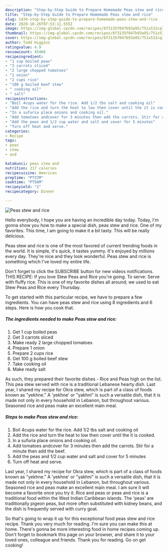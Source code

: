 ```yaml
---
description: "Step-by-Step Guide to Prepare Homemade Peas stew and rice"
title: "Step-by-Step Guide to Prepare Homemade Peas stew and rice"
slug: 1434-step-by-step-guide-to-prepare-homemade-peas-stew-and-rice
date: 2020-10-26T07:53:11.555Z
image: https://img-global.cpcdn.com/recipes/6f3135f047b93a95/751x532cq70/peas-stew-and-rice-recipe-main-photo.jpg
thumbnail: https://img-global.cpcdn.com/recipes/6f3135f047b93a95/751x532cq70/peas-stew-and-rice-recipe-main-photo.jpg
cover: https://img-global.cpcdn.com/recipes/6f3135f047b93a95/751x532cq70/peas-stew-and-rice-recipe-main-photo.jpg
author: Todd Higgins
ratingvalue: 4.9
reviewcount: 45468
recipeingredient:
- "1 cup boiled peas"
- "3 carrots sliced"
- "2 large chopped tomatoes"
- "1 onion"
- "2 cups rice"
- "100 g boiled beef stew"
- " cooking oil"
- " salt"
recipeinstructions:
- "Boil 4cups water for the rice. Add 1/2 tbs salt and cooking oil"
- "Add the rice and turn the heat to low then cover until the it is cooked."
- "In a sufuria place onions and cooking oil."
- "Add tomatoes andcover for 3 minutes then add the carrots. Stir for a minute then add the beef."
- "Add the peas and 1/2 cup water and salt and cover for 5 minutes"
- "Turn off heat and serve."
categories:
- Recipe
tags:
- peas
- stew
- and

katakunci: peas stew and 
nutrition: 217 calories
recipecuisine: American
preptime: "PT37M"
cooktime: "PT56M"
recipeyield: "2"
recipecategory: Dinner

---
```



![Peas stew and rice](https://img-global.cpcdn.com/recipes/6f3135f047b93a95/751x532cq70/peas-stew-and-rice-recipe-main-photo.jpg)

Hello everybody, I hope you are having an incredible day today. Today, I'm gonna show you how to make a special dish, peas stew and rice. One of my favorites. This time, I am going to make it a bit tasty. This will be really delicious.

Peas stew and rice is one of the most favored of current trending foods in the world. It is simple, it's quick, it tastes yummy. It's enjoyed by millions every day. They're nice and they look wonderful. Peas stew and rice is something which I've loved my entire life.

Don&#39;t forget to click the SUBSCRIBE button for new videos notifications. THIS RECIPE: If you love Stew Peas and Rice you&#39;re going. To serve: Serve with fluffy rice. This is one of my favorite dishes all around; we used to eat Stew Peas and Rice every Thursday.


To get started with this particular recipe, we have to prepare a few ingredients. You can have peas stew and rice using 8 ingredients and 6 steps. Here is how you cook that.

<!--inarticleads1-->

##### The ingredients needed to make Peas stew and rice:

1. Get 1 cup boiled peas
1. Get 3 carrots sliced
1. Make ready 2 large chopped tomatoes
1. Prepare 1 onion
1. Prepare 2 cups rice
1. Get 100 g boiled beef stew
1. Take  cooking oil
1. Make ready  salt


As such, they prepared their favorite dishes - Rice and Peas high on the list. This pea stew served with rice is a traditional Lebanese hearty dish. Last year, I shared my recipe for Okra stew, which is part of a class of foods known as &#34;yekhne.&#34; A &#39;yekhne&#39; or &#34;yakhni&#34; is such a versatile dish, that it is made not only in every household in Lebanon, but throughout various. Seasoned rice and peas make an excellent main meal. 

<!--inarticleads2-->

##### Steps to make Peas stew and rice:

1. Boil 4cups water for the rice. Add 1/2 tbs salt and cooking oil
1. Add the rice and turn the heat to low then cover until the it is cooked.
1. In a sufuria place onions and cooking oil.
1. Add tomatoes andcover for 3 minutes then add the carrots. Stir for a minute then add the beef.
1. Add the peas and 1/2 cup water and salt and cover for 5 minutes
1. Turn off heat and serve.


Last year, I shared my recipe for Okra stew, which is part of a class of foods known as &#34;yekhne.&#34; A &#39;yekhne&#39; or &#34;yakhni&#34; is such a versatile dish, that it is made not only in every household in Lebanon, but throughout various. Seasoned rice and peas make an excellent main meal. I am sure it will become a favorite once you try it. Rice and peas or peas and rice is a traditional food within the West Indian Caribbean islands. The &#39;peas&#39; are traditionally pigeon peas, but more often substituted with kidney beans, and the dish is frequently served with curry goat. 

So that's going to wrap it up for this exceptional food peas stew and rice recipe. Thank you very much for reading. I'm sure you can make this at home. There's gonna be more interesting food in home recipes coming up. Don't forget to bookmark this page on your browser, and share it to your loved ones, colleague and friends. Thank you for reading. Go on get cooking!
